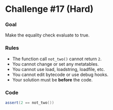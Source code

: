 # Challenge #17 (Hard)

### Goal
Make the equality check evaluate to true. 

### Rules
- The function call `not_two()` cannot return `2`.
- You cannot change or set any metatables.
- You cannot use load, loadstring, loadfile, etc.
- You cannot edit bytecode or use debug hooks.
- Your solution must be **before** the code.

### Code
```lua
assert(2 == not_two())
```